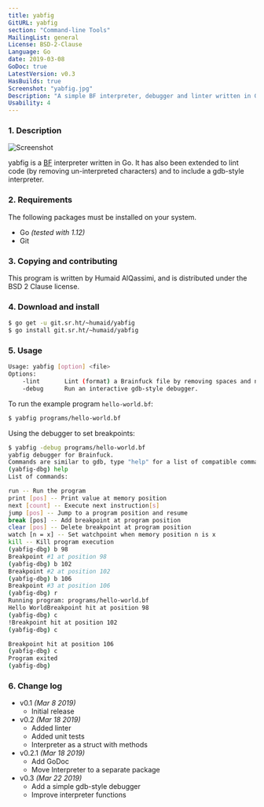 ```yaml
---
title: yabfig
GitURL: yabfig
section: "Command-line Tools"
MailingList: general
License: BSD-2-Clause
Language: Go
date: 2019-03-08
GoDoc: true
LatestVersion: v0.3
HasBuilds: true
Screenshot: "yabfig.jpg"
Description: "A simple BF interpreter, debugger and linter written in Go."
Usability: 4
---
```


### 1. Description
![Screenshot](../screenshots/yabfig.jpg)

yabfig is a [BF](https://en.wikipedia.org/wiki/brainfuck) 
interpreter written in Go. It has also been extended to lint
code (by removing un-interpreted characters) and to include a gdb-style
interpreter.



### 2. Requirements

The following packages must be installed on your system.

- Go *(tested with 1.12)*
- Git

### 3. Copying and contributing

This program is written by Humaid AlQassimi,
and is distributed under the BSD 2 Clause license.  

### 4. Download and install

```sh
$ go get -u git.sr.ht/~humaid/yabfig
$ go install git.sr.ht/~humaid/yabfig
```

### 5. Usage

```sh
Usage: yabfig [option] <file>
Options:
	-lint		Lint (format) a Brainfuck file by removing spaces and non-instruction characters and output it to standard output.
	-debug		Run an interactive gdb-style debugger.
```
To run the example program `hello-world.bf`:
```sh
$ yabfig programs/hello-world.bf
```
Using the debugger to set breakpoints:
```sh
$ yabfig -debug programs/hello-world.bf
yabfig debugger for Brainfuck.
Commands are similar to gdb, type "help" for a list of compatible commands.
(yabfig-dbg) help
List of commands:

run -- Run the program
print [pos] -- Print value at memory position
next [count] -- Execute next instruction[s]
jump [pos] -- Jump to a program position and resume
break [pos] -- Add breakpoint at program position
clear [pos] -- Delete breakpoint at program position
watch [n = x] -- Set watchpoint when memory position n is x
kill -- Kill program execution
(yabfig-dbg) b 98
Breakpoint #1 at position 98
(yabfig-dbg) b 102
Breakpoint #2 at position 102
(yabfig-dbg) b 106
Breakpoint #3 at position 106
(yabfig-dbg) r
Running program: programs/hello-world.bf
Hello WorldBreakpoint hit at position 98
(yabfig-dbg) c
!Breakpoint hit at position 102
(yabfig-dbg) c

Breakpoint hit at position 106
(yabfig-dbg) c
Program exited
(yabfig-dbg) 
```

### 6. Change log

- v0.1 *(Mar 8 2019)*
  - Initial release
- v0.2 *(Mar 18 2019)*
  - Added linter
  - Added unit tests
  - Interpreter as a struct with methods
- v0.2.1 *(Mar 18 2019)*
  - Add GoDoc
  - Move Interpreter to a separate package
- v0.3 *(Mar 22 2019)*
  - Add a simple gdb-style debugger
  - Improve interpreter functions
